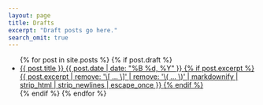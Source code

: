 ```yaml
---
layout: page
title: Drafts
excerpt: "Draft posts go here."
search_omit: true
---
```


<ul class="post-list">
{% for post in site.posts %}
  {% if post.draft %}
  <li>
    <article>
      <a href="{{ site.url }}{{ post.url }}">{{ post.title }}
        <span class="entry-date">
          <time datetime="{{ post.date | date_to_xmlschema }}">
            {{ post.date | date: "%B %d, %Y" }}
          </time>
        </span>
        {% if post.excerpt %}
          <span class="excerpt">
            {{ post.excerpt | remove: '\[ ... \]' | remove: '\( ... \)' | markdownify | strip_html | strip_newlines | escape_once }}
          </span>
        {% endif %}
      </a>
    </article>
  </li>
  {% endif %}
{% endfor %}
</ul>
